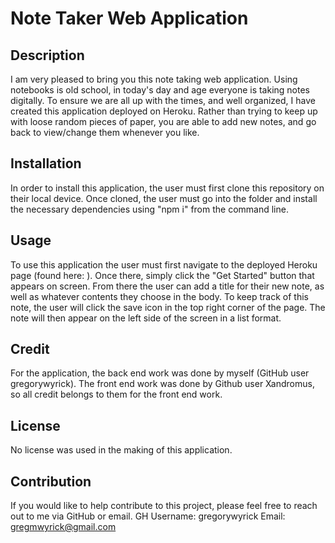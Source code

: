 # Note Taker Web Application

## Description

I am very pleased to bring you this note taking web application. Using notebooks is old school, in today's day and age everyone is taking notes digitally. To ensure we are all up with the times, and well organized, I have created this application deployed on Heroku. Rather than trying to keep up with loose random pieces of paper, you are able to add new notes, and go back to view/change them whenever you like.

## Installation

In order to install this application, the user must first clone this repository on their local device. Once cloned, the user must go into the folder and install the necessary dependencies using "npm i" from the command line.

## Usage

To use this application the user must first navigate to the deployed Heroku page (found here: ). Once there, simply click the "Get Started" button that appears on screen. From there the user can add a title for their new note, as well as whatever contents they choose in the body. To keep track of this note, the user will click the save icon in the top right corner of the page. The note will then appear on the left side of the screen in a list format.

## Credit

For the application, the back end work was done by myself (GitHub user gregorywyrick). The front end work was done by Github user Xandromus, so all credit belongs to them for the front end work. 

## License

No license was used in the making of this application.

## Contribution

If you would like to help contribute to this project, please feel free to reach out to me via GitHub or email.
GH Username: gregorywyrick
Email: gregmwyrick@gmail.com
